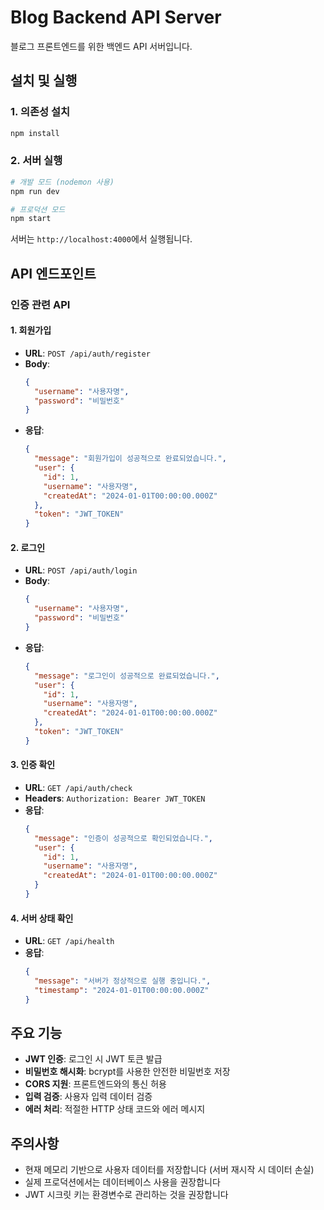 # Blog Backend API Server

블로그 프론트엔드를 위한 백엔드 API 서버입니다.

## 설치 및 실행

### 1. 의존성 설치
```bash
npm install
```

### 2. 서버 실행
```bash
# 개발 모드 (nodemon 사용)
npm run dev

# 프로덕션 모드
npm start
```

서버는 `http://localhost:4000`에서 실행됩니다.

## API 엔드포인트

### 인증 관련 API

#### 1. 회원가입
- **URL**: `POST /api/auth/register`
- **Body**:
  ```json
  {
    "username": "사용자명",
    "password": "비밀번호"
  }
  ```
- **응답**:
  ```json
  {
    "message": "회원가입이 성공적으로 완료되었습니다.",
    "user": {
      "id": 1,
      "username": "사용자명",
      "createdAt": "2024-01-01T00:00:00.000Z"
    },
    "token": "JWT_TOKEN"
  }
  ```

#### 2. 로그인
- **URL**: `POST /api/auth/login`
- **Body**:
  ```json
  {
    "username": "사용자명",
    "password": "비밀번호"
  }
  ```
- **응답**:
  ```json
  {
    "message": "로그인이 성공적으로 완료되었습니다.",
    "user": {
      "id": 1,
      "username": "사용자명",
      "createdAt": "2024-01-01T00:00:00.000Z"
    },
    "token": "JWT_TOKEN"
  }
  ```

#### 3. 인증 확인
- **URL**: `GET /api/auth/check`
- **Headers**: `Authorization: Bearer JWT_TOKEN`
- **응답**:
  ```json
  {
    "message": "인증이 성공적으로 확인되었습니다.",
    "user": {
      "id": 1,
      "username": "사용자명",
      "createdAt": "2024-01-01T00:00:00.000Z"
    }
  }
  ```

#### 4. 서버 상태 확인
- **URL**: `GET /api/health`
- **응답**:
  ```json
  {
    "message": "서버가 정상적으로 실행 중입니다.",
    "timestamp": "2024-01-01T00:00:00.000Z"
  }
  ```

## 주요 기능

- **JWT 인증**: 로그인 시 JWT 토큰 발급
- **비밀번호 해시화**: bcrypt를 사용한 안전한 비밀번호 저장
- **CORS 지원**: 프론트엔드와의 통신 허용
- **입력 검증**: 사용자 입력 데이터 검증
- **에러 처리**: 적절한 HTTP 상태 코드와 에러 메시지

## 주의사항

- 현재 메모리 기반으로 사용자 데이터를 저장합니다 (서버 재시작 시 데이터 손실)
- 실제 프로덕션에서는 데이터베이스 사용을 권장합니다
- JWT 시크릿 키는 환경변수로 관리하는 것을 권장합니다 